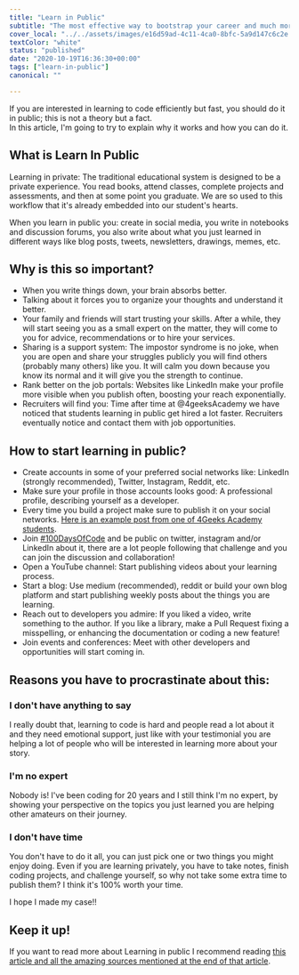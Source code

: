 ```yaml
---
title: "Learn in Public"
subtitle: "The most effective way to bootstrap your career and much more..."
cover_local: "../../assets/images/e16d59ad-4c11-4ca0-8bfc-5a9d147c6c2e.jpeg"
textColor: "white"
status: "published"
date: "2020-10-19T16:36:30+00:00"
tags: ["learn-in-public"]
canonical: ""

---
```


If you are interested in learning to code efficiently but fast, you should do it in public; this is not a theory but a fact.  
In this article, I'm going to try to explain why it works and how you can do it.

## What is Learn In Public

Learning in private: The traditional educational system is designed to be a private experience. You read books, attend classes, complete projects and assessments, and then at some point you graduate. We are so used to this workflow that it's already embedded into our student's hearts.

When you learn in public you: create in social media, you write in notebooks and discussion forums, you also write about what you just learned in different ways like blog posts, tweets, newsletters, drawings, memes, etc.

## Why is this so important?

- When you write things down, your brain absorbs better.
- Talking about it forces you to organize your thoughts and understand it better.
- Your family and friends will start trusting your skills. After a while, they will start seeing you as a small expert on the matter, they will come to you for advice, recommendations or to hire your services.
- Sharing is a support system: The impostor syndrome is no joke, when you are open and share your struggles publicly you will find others (probably many others) like you. It will calm you down because you know its normal and it will give you the strength to continue. 
- Rank better on the job portals: Websites like LinkedIn make your profile more visible when you publish often, boosting your reach exponentially.
- Recruiters will find you: Time after time at @4geeksAcademy we have noticed that students learning in public get hired a lot faster. Recruiters eventually notice and contact them with job opportunities.

## How to start learning in public?

- Create accounts in some of your preferred social networks like: LinkedIn (strongly recommended), Twitter, Instagram, Reddit, etc.
- Make sure your profile in those accounts looks good: A professional profile, describing yourself as a developer.
- Every time you build a project make sure to publish it on your social networks. [Here is an example post from one of 4Geeks Academy students](https://www.linkedin.com/feed/update/urn:li:activity:6750086679345815552/).
- Join [#100DaysOfCode](https://www.100daysofcode.com/) and be public on twitter, instagram and/or LinkedIn about it, there are a lot people following that challenge and you can join the discussion and collaboration!
- Open a YouTube channel: Start publishing videos about your learning process.
- Start a blog: Use medium (recommended), reddit or build your own blog platform and start publishing weekly posts about the things you are learning.
- Reach out to developers you admire: If you liked a video, write something to the author. If you like a library, make a Pull Request fixing a misspelling, or enhancing the documentation or coding a new feature!
- Join events and conferences: Meet with other developers and opportunities will start coming in.

## Reasons you have to procrastinate about this:

### I don't have anything to say

I really doubt that, learning to code is hard and people read a lot about it and they need emotional support, just like with your testimonial you are helping a lot of people who will be interested in learning more about your story.

### I'm no expert

Nobody is! I've been coding for 20 years and I still think I'm no expert, by showing your perspective on the topics you just learned you are helping other amateurs on their journey.

### I don't have time

You don't have to do it all, you can just pick one or two things you might enjoy doing. Even if you are learning privately, you have to take notes, finish coding projects, and challenge yourself, so why not take some extra time to publish them? I think it's 100% worth your time.

I hope I made my case!!

## Keep it up!

If you want to read more about Learning in public I recommend reading [this article and all the amazing sources mentioned at the end of that article](https://www.swyx.io/learn-in-public/).
